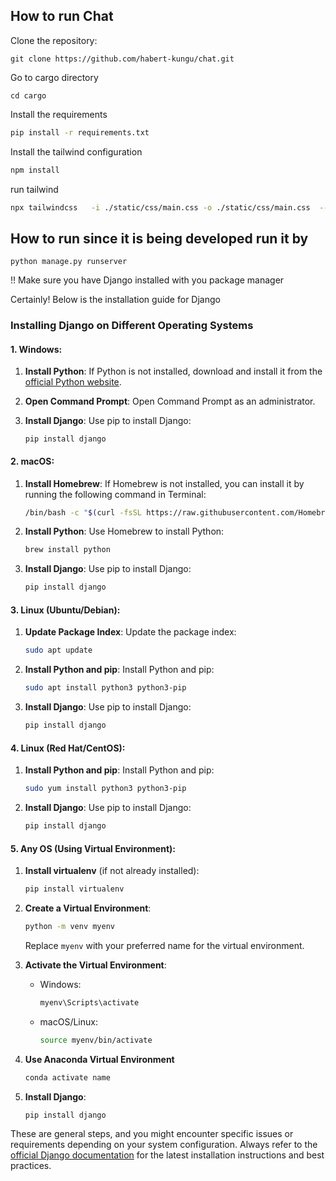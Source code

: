 ## How to run Chat

Clone the repository:

```
git clone https://github.com/habert-kungu/chat.git
```

Go to cargo directory

```
cd cargo
```

Install the requirements

```bash
pip install -r requirements.txt
```

Install the tailwind configuration

```bash
npm install
```

run tailwind

```bash
npx tailwindcss   -i ./static/css/main.css -o ./static/css/main.css  --watch
```

## How to run since it is being developed run it by

```
python manage.py runserver
```

!! Make sure you have Django installed with you package manager

Certainly! Below is the installation guide for Django

### Installing Django on Different Operating Systems

#### 1. Windows:

1. **Install Python**: If Python is not installed, download and install it from the [official Python website](https://www.python.org/downloads/).

2. **Open Command Prompt**: Open Command Prompt as an administrator.

3. **Install Django**: Use pip to install Django:
   ```
   pip install django
   ```

#### 2. macOS:

1. **Install Homebrew**: If Homebrew is not installed, you can install it by running the following command in Terminal:

   ```bash
   /bin/bash -c "$(curl -fsSL https://raw.githubusercontent.com/Homebrew/install/HEAD/install.sh)"
   ```

2. **Install Python**: Use Homebrew to install Python:

   ```bash
   brew install python
   ```

3. **Install Django**: Use pip to install Django:
   ```bash
   pip install django
   ```

#### 3. Linux (Ubuntu/Debian):

1. **Update Package Index**: Update the package index:

   ```bash
   sudo apt update
   ```

2. **Install Python and pip**: Install Python and pip:

   ```bash
   sudo apt install python3 python3-pip
   ```

3. **Install Django**: Use pip to install Django:
   ```bash
   pip install django
   ```

#### 4. Linux (Red Hat/CentOS):

1. **Install Python and pip**: Install Python and pip:

   ```bash
   sudo yum install python3 python3-pip
   ```

2. **Install Django**: Use pip to install Django:
   ```bash
   pip install django
   ```

#### 5. Any OS (Using Virtual Environment):

1. **Install virtualenv** (if not already installed):

   ```bash
   pip install virtualenv
   ```

2. **Create a Virtual Environment**:

   ```bash
   python -m venv myenv
   ```

   Replace `myenv` with your preferred name for the virtual environment.

3. **Activate the Virtual Environment**:
   - Windows:
     ```bash
     myenv\Scripts\activate
     ```
   - macOS/Linux:
     ```bash
     source myenv/bin/activate
     ```
4. **Use Anaconda Virtual Environment**
   ```bash
   conda activate name
   ```
5. **Install Django**:
   ```bash
   pip install django
   ```

These are general steps, and you might encounter specific issues or requirements depending on your system configuration. Always refer to the [official Django documentation](https://docs.djangoproject.com/en/stable/intro/install/) for the latest installation instructions and best practices.
